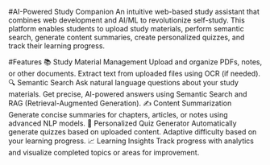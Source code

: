 #AI-Powered Study Companion
An intuitive web-based study assistant that combines web development and AI/ML to revolutionize self-study. This platform enables students to upload study materials, perform semantic search, generate content summaries, create personalized quizzes, and track their learning progress.

#Features
📚 Study Material Management
Upload and organize PDFs, notes, or other documents.
Extract text from uploaded files using OCR (if needed).
🔍 Semantic Search
Ask natural language questions about your study materials.
Get precise, AI-powered answers using Semantic Search and RAG (Retrieval-Augmented Generation).
✍️ Content Summarization
Generate concise summaries for chapters, articles, or notes using advanced NLP models.
🎯 Personalized Quiz Generator
Automatically generate quizzes based on uploaded content.
Adaptive difficulty based on your learning progress.
📈 Learning Insights
Track progress with analytics and visualize completed topics or areas for improvement.
